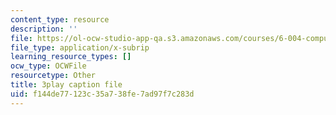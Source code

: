 ```yaml
---
content_type: resource
description: ''
file: https://ol-ocw-studio-app-qa.s3.amazonaws.com/courses/6-004-computation-structures-spring-2017/f144de77123c35a738fe7ad97f7c283d_R0tFDXBZvKI.srt
file_type: application/x-subrip
learning_resource_types: []
ocw_type: OCWFile
resourcetype: Other
title: 3play caption file
uid: f144de77-123c-35a7-38fe-7ad97f7c283d
---
```

